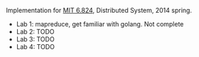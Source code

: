 Implementation for [MIT 6.824](http://css.csail.mit.edu/6.824/2014/), Distributed System, 2014 spring. 

* Lab 1: mapreduce, get familiar with golang. Not complete
* Lab 2: TODO
* Lab 3: TODO
* Lab 4: TODO
